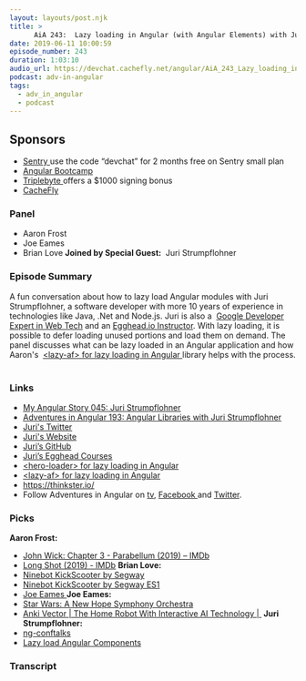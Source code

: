 ```yaml
---
layout: layouts/post.njk
title: >
      AiA 243:  Lazy loading in Angular (with Angular Elements) with Juri Strumpflohner
date: 2019-06-11 10:00:59
episode_number: 243
duration: 1:03:10
audio_url: https://devchat.cachefly.net/angular/AiA_243_Lazy_loading_in_Angular_with_Angular_Elements_with_Juri_Strumpflohner.mp3
podcast: adv-in-angular
tags: 
  - adv_in_angular
  - podcast
---
```


## **Sponsors**

- [Sentry&nbsp;](https://sentry.io/welcome/)use the code “devchat” for 2 months free on Sentry small plan
- [Angular Bootcamp](https://angularbootcamp.com/)
- [Triplebyte&nbsp;](https://triplebyte.com/angular)offers a $1000 signing bonus
- [CacheFly](https://www.cachefly.com/)

### **Panel**

- Aaron Frost
- Joe Eames
- Brian Love
**Joined by Special Guest:** &nbsp;Juri Strumpflohner
### **Episode Summary**
A fun conversation about how to lazy load Angular modules with Juri Strumpflohner, a software developer with more 10 years of experience in technologies like Java, .Net and Node.js. Juri is also a &nbsp;[Google Developer Expert in Web Tech](https://developers.google.com/experts/people/juri-strumpflohner)&nbsp;and an&nbsp;[Egghead.io Instructor](https://egghead.io/instructors/juri-strumpflohner). With lazy loading, it is possible to defer loading unused portions and load them on demand. The panel discusses what can be lazy loaded in an Angular application and how Aaron's&nbsp; [<u>&lt;lazy-af&gt; for lazy loading in Angular</u>](https://www.npmjs.com/package/@herodevs/lazy-af)<u> </u>library helps with the process. &nbsp; &nbsp;
### **Links**

- <u><a href="https://devchat.tv/my-angular-story/mas-045-juri-strumpflohner/">My Angular Story 045: Juri Strumpflohner</a></u>
- <u><a href="https://devchat.tv/adv-in-angular/aia-193-angular-libraries-with-juri-strumpflohner/">Adventures in Angular 193: Angular Libraries with Juri Strumpflohner</a> </u>
- <u><a href="https://twitter.com/juristr?lang=en">Juri's Twitter</a></u>
- [Juri's Website](https://juristr.com/)
- [Juri’s GitHub](https://www.google.com/search?q=Juri+Strumpflohner&oq=Juri+Strumpflohner&aqs=chrome..69i57j69i60j69i59l2j69i60j69i61.212j0j4&sourceid=chrome&ie=UTF-8)
- <u><a href="https://egghead.io/instructors/juri-strumpflohner">Juri’s Egghead Courses</a></u>
- <u><a href="https://www.npmjs.com/package/@herodevs/hero-loader">&lt;hero-loader&gt; for lazy loading in Angular</a></u>
- <u><a href="https://www.npmjs.com/package/@herodevs/lazy-af">&lt;lazy-af&gt; for lazy loading in Angular</a></u>
- <u><a href="https://thinkster.io/">https://thinkster.io/</a></u>
- Follow Adventures in Angular on&nbsp;[tv](https://devchat.tv/adv-in-angular/),&nbsp;[Facebook&nbsp;](https://www.facebook.com/adventuresinangular/)and&nbsp;[Twitter](https://twitter.com/angularpodcast).

### **Picks**
 **Aaron Frost:**
- <u>John Wick: Chapter 3 - Parabellum (2019) – IMDb</u>
- <u><a href="https://www.imdb.com/title/tt2139881/">Long Shot (2019) - IMDb</a></u>
**Brian Love:**
- <u><a href="http://www.segway.com/products/consumer-lifestyle/es1-kickscooter">Ninebot KickScooter by Segway</a> </u>
- <u><a href="http://www.segway.com/products/consumer-lifestyle/es1-kickscooter">Ninebot KickScooter by Segway ES1</a></u>
- <u>Joe Eames </u>
**Joe Eames:**
- <u>Star Wars: A New Hope Symphony Orchestra </u>
- <u><a href="https://anki.com/en-us/vector.html"> Anki Vector | The Home Robot With Interactive AI Technology | </a></u>
**Juri Strumpflohner:**
- [ng-conf](https://www.youtube.com/channel/UCm9iiIfgmVODUJxINecHQkA)[talks](https://www.youtube.com/channel/UCm9iiIfgmVODUJxINecHQkA)
- [Lazy load Angular Components](https://juristr.com/blog/2019/04/state-lazy-loading-components-angular/)
**&nbsp;** 

### Transcript


